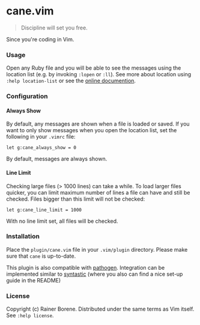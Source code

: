 # cane.vim

> Discipline will set you free.

Since you're coding in Vim.

### Usage

Open any Ruby file and you will be able to see the messages using the location
list (e.g. by invoking `:lopen` or `:ll`). See more about location using 
`:help location-list` or see the 
[online documention](http://vimdoc.sourceforge.net/htmldoc/quickfix.html).

### Configuration

#### Always Show

By default, any messages are shown when a file is loaded or saved. If you want
to only show messages when you open the location list, set the following in your
`.vimrc` file:

    let g:cane_always_show = 0

By default, messages are always shown.

#### Line Limit

Checking large files (> 1000 lines) can take a while.
To load larger files quicker, you can limit maximum number of lines a file can
have and still be checked. Files bigger than this limit will not be checked:

    let g:cane_line_limit = 1000

With no line limit set, all files will be checked.

### Installation

Place the `plugin/cane.vim` file in your `.vim/plugin` directory.
Please make sure that `cane` is up-to-date.

This plugin is also compatible with 
[pathogen](https://github.com/tpope/vim-pathogen). 
Integration can be implemented similar to 
[syntastic](https://github.com/scrooloose/syntastic) (where you also can find 
a nice set-up guide in the README)

### License

Copyright (c) Rainer Borene. Distributed under the same terms as Vim itself. See
`:help license`.
